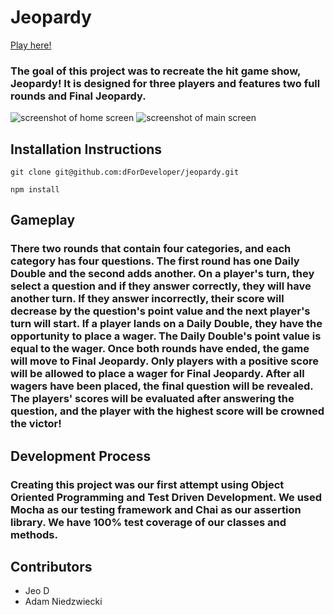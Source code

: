 # Jeopardy

[Play here!](https://dfordeveloper.github.io/jeopardy/)

### The goal of this project was to recreate the hit game show, Jeopardy! It is designed for three players and features two full rounds and Final Jeopardy.

![screenshot of home screen](images/HomeScreen.png)
![screenshot of main screen](images/MainScreen.png)

## Installation Instructions
`git clone git@github.com:dForDeveloper/jeopardy.git`

`npm install`

## Gameplay

### There two rounds that contain four categories, and each category has four questions. The first round has one Daily Double and the second adds another. On a player's turn, they select a question and if they answer correctly, they will have another turn. If they answer incorrectly, their score will decrease by the question's point value and the next player's turn will start. If a player lands on a Daily Double, they have the opportunity to place a wager. The Daily Double's point value is equal to the wager. Once both rounds have ended, the game will move to Final Jeopardy. Only players with a positive score will be allowed to place a wager for Final Jeopardy. After all wagers have been placed, the final question will be revealed. The players' scores will be evaluated after answering the question, and the player with the highest score will be crowned the victor! 

## Development Process

### Creating this project was our first attempt using Object Oriented Programming and Test Driven Development. We used Mocha as our testing framework and Chai as our assertion library. We have 100% test coverage of our classes and methods. 

## Contributors 
* Jeo D
* Adam Niedzwiecki
